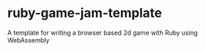 # ruby-game-jam-template
A template for writing a browser based 2d game with Ruby using WebAssembly
